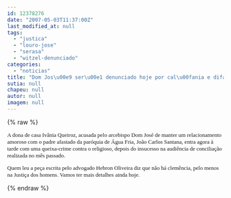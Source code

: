 ```yaml
---
id: 12378276
date: "2007-05-03T11:37:00Z"
last_modified_at: null
tags:
  - "justica"
  - "louro-jose"
  - "serasa"
  - "witzel-denunciado"
categories:
  - "noticias"
title: "Dom Jos\u00e9 ser\u00e1 denunciado hoje por cal\u00fania e difama\u00e7\u00e3o na Justi\u00e7a"
sutia: null
chapeu: null
autor: null
imagem: null
---
```

{% raw %}
<p><FONT face=Verdana size=2></p>
<p><P>A dona de casa Ivânia Queiroz, acusada pelo arcebispo Dom José de manter um relacionamento amoroso com o padre afastado da paróquia de Água Fria, João Carlos Santana, entra agora à tarde com uma queixa-crime contra o religioso, depois do insucesso na audiência de conciliação realizada no mês passado. </P></p>
<p><P>Quem leu a peça escrita pelo advogado Hebron Oliveira diz que não há clemência, pelo menos na Justiça dos homens. Vamos ter mais detalhes ainda hoje.</P></FONT> </p>
{% endraw %}